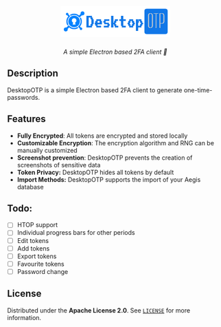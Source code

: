 <h1 style="text-align: center">
    <a href="https://amplication.com/#gh-light-mode-only">
    <img src="https://raw.githubusercontent.com/DerEingerostete/DesktopOTP/master/src/assets/img/logo.png" alt="DesktopOTP">
    </a>
</h1>

<p style="text-align: center">
  <i>A simple Electron based 2FA client 🔐</i>
</p>

## Description
DesktopOTP is a simple Electron based 2FA client to generate one-time-passwords.

## Features
 - **Fully Encrypted**: All tokens are encrypted and stored locally
 - **Customizable Encryption**: The encryption algorithm and RNG can be manually customized
 - **Screenshot prevention**: DesktopOTP prevents the creation of screenshots of sensitive data
 - **Token Privacy:** DesktopOTP hides all tokens by default
 - **Import Methods:** DesktopOTP supports the import of your Aegis database

## Todo:
- [ ] HTOP support
- [ ] Individual progress bars for other periods
- [ ] Edit tokens
- [ ] Add tokens
- [ ] Export tokens
- [ ] Favourite tokens
- [ ] Password change

## License
Distributed under the **Apache License 2.0**. See [`LICENSE`](/LICENSE) for more information.
